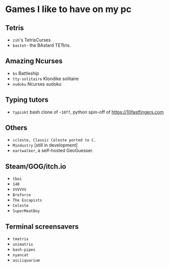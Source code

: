 # Games I like to have on my pc

## Tetris
- `zsh`'s TetrisCurses
- `bastet`- the BAstard TETtris.

## Amazing Ncurses
- `bs` Battleship
- `tty-solitaire` Klondike solitaire
- `nudoku` Ncurses sudoku

## Typing tutors
- `typiskt` bash clone of
-`10ff`, python spin-off of https://10fastfingers.com

## Others
- `ccleste, Classic Celeste ported to C.`
- `Mindustry` [still in development]
- `eartwalker`, a self-hosted GeoGuesser.

## Steam/GOG/itch.io
- `tboi`
- `140`
- `VVVVVV`
- `Broforce`
- `The Escapists`
- `Celeste`
- `SuperMeatBoy`

## Terminal screensavers
- `tmatrix`
- `unimatrix`
- `bash-pipes`
- `nyancat`
- `asciiquarium`
